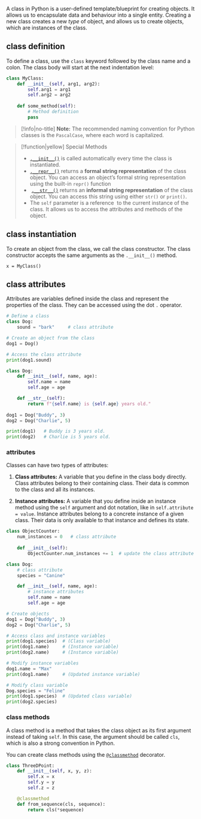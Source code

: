 A class in Python is a user-defined template/blueprint for creating objects.
It allows us to encapsulate data and behaviour into a single entity.
Creating a new class creates a new *type* of object, and allows us to create objects, which are instances of the class.
## class definition 
To define a class, use the `class` keyword followed by the class name and a colon.
The class body will start at the next indentation level:

```python
class MyClass:
    def __init__(self, arg1, arg2):
        self.arg1 = arg1  
        self.arg2 = arg2
    
    def some_method(self):
        # Method definition
        pass
```

> [!info|no-title]
> **Note:** The recommended naming convention for Python classes is the `PascalCase`, where each word is capitalized.

> [!function|yellow] Special Methods
> - [`.__init__()`](https://docs.python.org/3/reference/datamodel.html#object.__init__ "object.__init__") is called automatically every time the class is instantiated.  
> - [`.__repr__()`](https://docs.python.org/3/reference/datamodel.html#object.__repr__) returns a **formal string representation** of the class object. You can access an object’s formal string representation using the built-in `repr()` function
> -  [`.__str__()`](https://docs.python.org/3/reference/datamodel.html#object.__str__) returns an **informal string representation** of the class object. You can access this string using either `str()` or `print()`.
> - The `self` parameter is a reference  to the current instance of the class. It allows us to access the attributes and methods of the object.
## class instantiation
To create an object from the class, we call the class constructor. The class constructor accepts the same arguments as the `.__init__()` method.

```
x = MyClass()
```
## class attributes
Attributes are variables defined inside the class and represent the properties of the class. They can be accessed using the dot `.` operator.

```python
# Define a class
class Dog:
    sound = "bark"     # class attribute

# Create an object from the class
dog1 = Dog()

# Access the class attribute
print(dog1.sound)
```

```python
class Dog:
    def __init__(self, name, age):
        self.name = name
        self.age = age

    def __str__(self):
        return f"{self.name} is {self.age} years old."  
      
dog1 = Dog("Buddy", 3)
dog2 = Dog("Charlie", 5)

print(dog1)   # Buddy is 3 years old.
print(dog2)   # Charlie is 5 years old.
```
### attributes
Classes can have two types of attributes:

1. **Class attributes:** A variable that you define in the class body directly. Class attributes belong to their containing class. Their data is common to the class and all its instances.

1. **Instance attributes:** A variable that you define inside an instance method using the `self` argument and dot notation, like in `self.attribute = value`. Instance attributes belong to a concrete instance of a given class. Their data is only available to that instance and defines its state.

```python
class ObjectCounter:
	num_instances = 0   # class attribute
	
	def __init__(self):
		ObjectCounter.num_instances += 1  # update the class attribute
```

```python
class Dog:
	# class attribute
    species = "Canine"  

    def __init__(self, name, age):
        # instance attributes
        self.name = name
        self.age = age

# Create objects
dog1 = Dog("Buddy", 3)
dog2 = Dog("Charlie", 5)

# Access class and instance variables
print(dog1.species)  # (Class variable)
print(dog1.name)     # (Instance variable)
print(dog2.name)     # (Instance variable)

# Modify instance variables
dog1.name = "Max"
print(dog1.name)     # (Updated instance variable)

# Modify class variable
Dog.species = "Feline"
print(dog1.species)  # (Updated class variable)
print(dog2.species)
```


### class methods
A class method is a method that takes the class object as its first argument instead of taking `self`. In this case, the argument should be called `cls`, which is also a strong convention in Python.

You can create class methods using the [`@classmethod`](https://docs.python.org/3/library/functions.html#classmethod) decorator.

```python
class ThreeDPoint:
    def __init__(self, x, y, z):
        self.x = x
        self.y = y
        self.z = z

    @classmethod
    def from_sequence(cls, sequence):
        return cls(*sequence)
```

